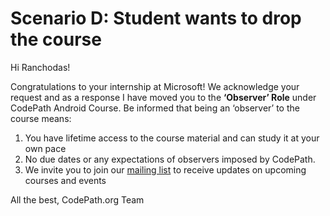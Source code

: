 # Scenario D: Student wants to drop the course

Hi Ranchodas!

Congratulations to your internship at Microsoft! We acknowledge your request and as a response I have moved you to the **‘Observer’ Role** under CodePath Android Course. Be informed that being an ‘observer’ to the course means:
1. You have lifetime access to the course material and can study it at your own pace
2. No due dates or any expectations of observers imposed by CodePath.
3. We invite you to join our [mailing list](https://share.hsforms.com/1eg_EOoQpR4ObU4s8fUES2Q36gst) to receive updates on upcoming courses and events

All the best,
CodePath.org Team